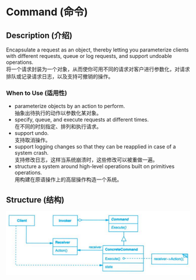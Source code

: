 # Command (命令)

## Description (介绍)

Encapsulate a request as an object, thereby letting you parameterize clients with different requests, queue or log requests, and support undoable operations.   
将一个请求封装为一个对象，从而使你可用不同的请求对客户进行参数化，对请求排队或记录请求日志，以及支持可撤销的操作。

### When to Use (适用性)

- parameterize objects by an action to perform.  
抽象出待执行的动作以参数化某对象。
- specify, queue, and execute requests at different times.  
在不同的时刻指定、排列和执行请求。
- support undo.  
支持取消操作。
- support logging changes so that they can be reapplied in case of a system crash.  
支持修改日志，这样当系统崩溃时，这些修改可以被重做一遍。
- structure a system around high-level operations built on primitives operations.  
用构建在原语操作上的高层操作构造一个系统。

## Structure (结构)
![Command Structure](command.png)

